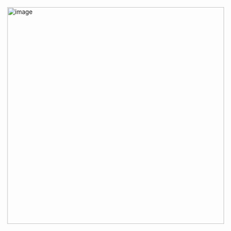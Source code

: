 <img width="500" alt="image" src="https://github.com/hyezg/js-study/assets/112006114/f2e58673-3b85-4370-b480-89c0453cb6a6">
